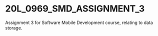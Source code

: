 # 20L_0969_SMD_ASSIGNMENT_3
 Assignment 3 for Software Mobile Development course, relating to data storage.
